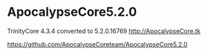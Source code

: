 ApocalypseCore5.2.0
===================
TrinityCore 4.3.4 converted to 5.2.0.16769
http://ApocalypseCore.tk

https://github.com/ApocalypseCoreteam/ApocalypseCore5.2.0
